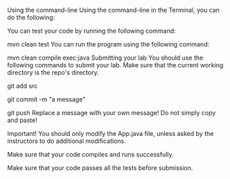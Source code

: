Using the command-line
Using the command-line in the Terminal, you can do the following:

You can test your code by running the following command:

mvn clean test
You can run the program using the following command:

mvn clean compile exec:java
Submitting your lab
You should use the following commands to submit your lab. Make sure that the current working directory is the repo's directory.

git add src

git commit -m "a message"

git push
Replace a message with your own message! Do not simply copy and paste!

Important!
You should only modify the App.java file, unless asked by the instructors to do additional modifications.

Make sure that your code compiles and runs successfully.

Make sure that your code passes all the tests before submission.
